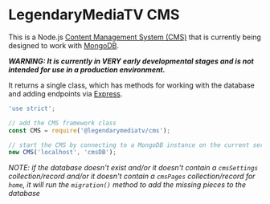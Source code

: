 # LegendaryMediaTV CMS

This is a Node.js [Content Management System (CMS)](https://en.wikipedia.org/wiki/Content_management_system) that is currently being designed to work with [MongoDB](https://www.mongodb.com/).

***WARNING: It is currently in VERY early developmental stages and is not intended for use in a production environment.***

It returns a single class, which has methods for working with the database and adding endpoints via [Express](https://expressjs.com/).

```JavaScript
'use strict';

// add the CMS framework class
const CMS = require('@legendarymediatv/cms');

// start the CMS by connecting to a MongoDB instance on the current server, anonymously connecting to the "cmsDB" database with the default port
new CMS('localhost', 'cmsDB');
```

*NOTE: if the database doesn't exist and/or it doesn't contain a `cmsSettings` collection/record and/or it doesn't contain a `cmsPages` collection/record for `home`, it will run the `migration()` method to add the missing pieces to the database*